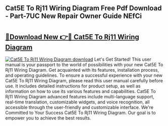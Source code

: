## Cat5E To Rj11 Wiring Diagram Free Pdf Download - Part-7UC New Repair Owner Guide NEfCi

# <h2><a href="http://dfsz4os.blite.top/?on=Cat5E+To+Rj11+Wiring+Diagram">🔗Download New 👉🔴 Cat5E To Rj11 Wiring Diagram</a></h2>

[![Cat5E To Rj11 Wiring Diagram download](https://i.imgur.com/lujVjoI.png)](http://dfsz4os.blite.top/?on=Cat5E+To+Rj11+Wiring+Diagram)
Let's Get Started! This user manual is your passport to the world of possibilities with your new Cat5E To Rj11 Wiring Diagram. Get acquainted with its features, installation process, and operating guidelines. To ensure a successful experience with your new Cat5E To Rj11 Wiring Diagram, please read this user manual carefully before use. It includes detailed instructions for product setup, as well as information on how to use its various features and capabilities. Cat5E To Rj11 Wiring Diagram advanced features include multi-language support, real-time translation, customizable widgets, and voice recognition, all accessible through the user-friendly and customizable interface. We're Committed to Your Success Cat5E To Rj11 Wiring Diagram. Our goal is to empower you to achieve the best results.
